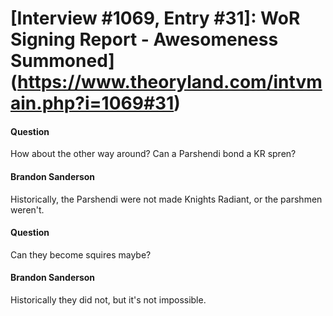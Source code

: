 # [Interview #1069, Entry #31]: WoR Signing Report - Awesomeness Summoned](https://www.theoryland.com/intvmain.php?i=1069#31)

#### Question

How about the other way around? Can a Parshendi bond a KR spren?

#### Brandon Sanderson

Historically, the Parshendi were not made Knights Radiant, or the parshmen weren't.

#### Question

Can they become squires maybe?

#### Brandon Sanderson

Historically they did not, but it's not impossible.

